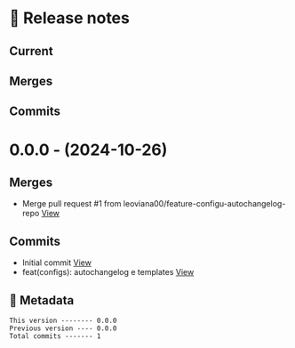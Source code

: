 # 🎁 Release notes

## Current
## Merges

## Commits



# 0.0.0 - (2024-10-26)
## Merges
*  Merge pull request #1 from leoviana00/feature-configu-autochangelog-repo [View](https://github.com/leoviana00/dio-dp-landing-page-html-css/commits/a70d0298df3b6f3b48c8c6e6238e9fc930c9e055)
## Commits
*  Initial commit [View](https://github.com/leoviana00/dio-dp-landing-page-html-css/commits/513366d3030ded688778b26190acce53f9fb1545)
*  feat(configs): autochangelog e templates [View](https://github.com/leoviana00/dio-dp-landing-page-html-css/commits/f84ac7764b201f7c036bd7d664d29dfcf692fef6)
## 📝 Metadata
```
This version -------- 0.0.0
Previous version ---- 0.0.0
Total commits ------- 1
```
